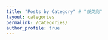 ```yaml
---
title: "Posts by Category" # "按类别"
layout: categories
permalink: /categories/
author_profile: true
---
```

<!-- 按分类进行查看 -->